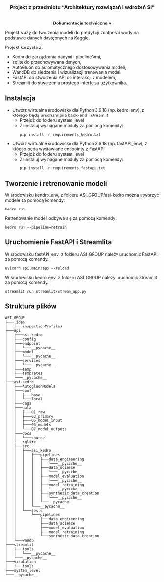 
<h3 align="center">Projekt z przedmiotu “Architektury
rozwiązań i wdrożeń SI”</h3>
<p align="center">
    <br />
    <a href="./docs/Dokumentacja_Techniczna.pdf"><strong>Dokumentacja techniczna »</strong></a>
    <br />
</p>

Projekt służy do tworzenia modeli do predykcji zdatności wody na podstawie danych dostępnych na Kaggle. 

Projekt korzysta z:
* Kedro do zarządzania danymi i pipeline'ami, 
* sqlite do przechowywana danych,
* AutoGluon do automatycznego dostosowywania modeli,
* WandDB do śledzenia i wizualizacji trenowania modeli
* FastAPI do stworzenia API do interakcji z modelem,
* Streamlit do stworzenia prostego interfejsu użytkownika.

## Instalacja

- Utwórz wirtualne środowisko dla Python 3.9.18 (np. kedro_env), z którego będą uruchamiana back-end i streamlit
  - Przejdż do folderu system_level
  - Zainstaluj wymagane moduły za pomocą komendy:
    ```
    pip install -r requirements_kedro.txt
    ```
- Utwórz wirtualne środowisko dla Python 3.9.18 (np. fastAPI_env), z któego będą wystawiane endpointy z FastAPI
  - Przejdż do folderu system_level
  - Zainstaluj wymagane moduły za pomocą komendy:
    ```
    pip install -r requirements_fastapi.txt
    ```

## Tworzenie i retrenowanie modeli

W środowisku kendro_env, z folderu ASI_GROUP/asi-kedro można utworzyć modele za pomocą komendy:
```
kedro run
```
Retrenowanie modeli odbywa się za pomocą komendy:
```
kedro run --pipeline=retrain
```

## Uruchomienie FastAPI i Streamlita

W środowisku fastAPI_env, z folderu ASI_GROUP należy uruchomić FastAPI za pomocą komendy:
```
uvicorn api.main:app --reload
```

W środowisku kedro_env, z folderu ASI_GROUP należy uruchomić Streamlit za pomocą komendy:
```
streamlit run streamlit/stream_app.py
```

## Struktura plików

```
ASI_GROUP
├───.idea
│   └───inspectionProfiles
├───api
│   ├───asi-kedro
│   ├───config
│   ├───endpoint
│   │   └───__pycache__
│   ├───model
│   │   └───__pycache__
│   ├───services
│   │   └───__pycache__
│   ├───temp
│   ├───templates
│   └───__pycache__
├───asi-kedro
│   ├───AutogluonModels
│   ├───conf
│   │   ├───base
│   │   └───local
│   ├───dags
│   ├───data
│   │   ├───01_raw
│   │   ├───03_primary
│   │   ├───05_model_input
│   │   ├───06_models
│   │   └───07_model_outputs
│   ├───docs
│   │   └───source
│   ├───sqlite
│   ├───src
│   │   ├───asi_kedro
│   │   │   ├───pipelines
│   │   │   │   ├───data_engineering
│   │   │   │   │   └───__pycache__
│   │   │   │   ├───data_science
│   │   │   │   │   └───__pycache__
│   │   │   │   ├───model_evaluation
│   │   │   │   │   └───__pycache__
│   │   │   │   ├───model_retraining
│   │   │   │   │   └───__pycache__
│   │   │   │   ├───synthetic_data_creation
│   │   │   │   │   └───__pycache__
│   │   │   │   └───__pycache__
│   │   │   └───__pycache__
│   │   └───tests
│   │       └───pipelines
│   │           ├───data_engineering
│   │           ├───data_science
│   │           ├───model_evaluation
│   │           ├───model_retraining
│   │           └───synthetic_data_creation
│   └───wandb
├───streamlit
│   ├───tools
│   │   └───__pycache__
│   └───__pycache__
├───visulation
│   └───tools
├───system_level
└───__pycache__
```